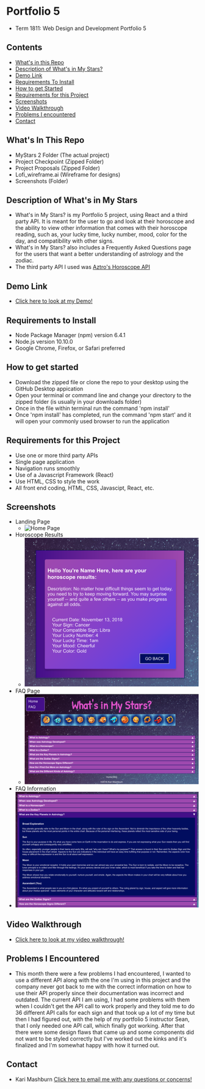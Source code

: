 # Portfolio 5

* Term 1811: Web Design and Development Portfolio 5

## Contents

* [What's in this Repo](#Whats-In-This-Repo)
* [Description of What's in My Stars?](#Description-of-What's-in-My-Stars)
* [Demo Link](#Demo-Link)
* [Requirements To Install](#Requirements-To-Install)
* [How to get Started](#How-to-get-started)
* [Requirements for this Project](#Requirements-for-this-project)
* [Screenshots](#Screenshots)
* [Video Walkthrough](#Video-Walkthrough)
* [Problems I encountered](#Problems-I-Encountered)
* [Contact](#Contact)

## What's In This Repo

* MyStars 2 Folder (The actual project)
* Project Checkpoint (Zipped Folder)
* Project Proposals (Zipped Folder)
* Lofi_wireframe.ai (Wireframe for designs)
* Screenshots (Folder)

## Description of What's in My Stars

* What's in My Stars? is my Portfolio 5 project, using React and a third party API. It is meant for the user to go and look at their horoscope and the ability to view other information that comes with their horoscope reading, such as, your lucky time, lucky number, mood, color for the day, and compatibility with other signs.
* What's in My Stars? also includes a Frequently Asked Questions page for the users that want a better understanding of astrology and the zodiac.
* The third party API I used was [Aztro's Horoscope API](https://github.com/sameerkumar18/aztro)

## Demo Link

* [Click here to look at my Demo!](https://kari-mashburn.github.io/portfolio5/#/)

## Requirements to Install

* Node Package Manager (npm) version 6.4.1
* Node.js version 10.10.0
* Google Chrome, Firefox, or Safari preferred

## How to get started

* Download the zipped file or clone the repo to your desktop using the GitHub Desktop appication
* Open your terminal or command line and change your directory to the zipped folder (is usually in your downloads folder) 
* Once in the file within terminal run the command 'npm install'
* Once 'npm install' has completed, run the command 'npm start' and it will open your commonly used browser to run the application

## Requirements for this Project

* Use one or more third party APIs
* Single page application
* Navigation runs smoothly
* Use of a Javascript Framework (React)
* Use HTML, CSS to style the work
* All front end coding, HTML, CSS, Javascipt, React, etc.

## Screenshots

* Landing Page
  * ![Home Page](/screenshots/landingPage.png)
* Horoscope Results
  * ![Horoscope Results](/screenshots/horoscopeResults.png)
* FAQ Page
  * ![FAQ Page](/screenshots/FAQPage.png)
* FAQ Information  
* ![FAQ Information](/screenshots/FAQInfo.png)

## Video Walkthrough

* [Click here to look at my video walkthrough!](https://youtu.be/ul8M0w8APQY)

## Problems I Encountered

* This month there were a few problems I had encountered, I wanted to use a different API along with the one I'm using in this project and the company never got back to me with the correct information on how to use their API properly since their documentation was incorrect and outdated. The current API I am using, I had some problems with them when I couldn't get the API call to work properly and they told me to do 36 different API calls for each sign and that took up a lot of my time but then I had figured out, with the help of my portfolio 5 instructor Sean, that I only needed one API call, which finally got working. After that there were some design flaws that came up and some components did not want to be styled correctly but I've worked out the kinks and it's finalized and I'm somewhat happy with how it turned out.

## Contact

* Kari Mashburn [Click here to email me with any questions or concerns!](mailto:kmashburn@student.fullsail.edu)
